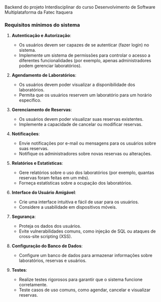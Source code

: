 Backend do projeto Interdisciplinar do curso Desenvolvimento de Software Multiplataforma da Fatec Itaquera


### Requisitos mínimos do sistema

1. **Autenticação e Autorização**:
    - Os usuários devem ser capazes de se autenticar (fazer login) no sistema.
    - Implemente um sistema de permissões para controlar o acesso a diferentes funcionalidades (por exemplo, apenas administradores podem gerenciar laboratórios).

2. **Agendamento de Laboratórios**:
    - Os usuários devem poder visualizar a disponibilidade dos laboratórios.
    - Permita que os usuários reservem um laboratório para um horário específico.

3. **Gerenciamento de Reservas**:
    - Os usuários devem poder visualizar suas reservas existentes.
    - Implemente a capacidade de cancelar ou modificar reservas.

4. **Notificações**:
    - Envie notificações por e-mail ou mensagens para os usuários sobre suas reservas.
    - Notifique os administradores sobre novas reservas ou alterações.

5. **Relatórios e Estatísticas**:
    - Gere relatórios sobre o uso dos laboratórios (por exemplo, quantas reservas foram feitas em um mês).
    - Forneça estatísticas sobre a ocupação dos laboratórios.

6. **Interface do Usuário Amigável**:
    - Crie uma interface intuitiva e fácil de usar para os usuários.
    - Considere a usabilidade em dispositivos móveis.

7. **Segurança**:
    - Proteja os dados dos usuários.
    - Evite vulnerabilidades comuns, como injeção de SQL ou ataques de cross-site scripting (XSS).

8. **Configuração do Banco de Dados**:
    - Configure um banco de dados para armazenar informações sobre laboratórios, reservas e usuários.

9. **Testes**:
    - Realize testes rigorosos para garantir que o sistema funcione corretamente.
    - Teste casos de uso comuns, como agendar, cancelar e visualizar reservas.


